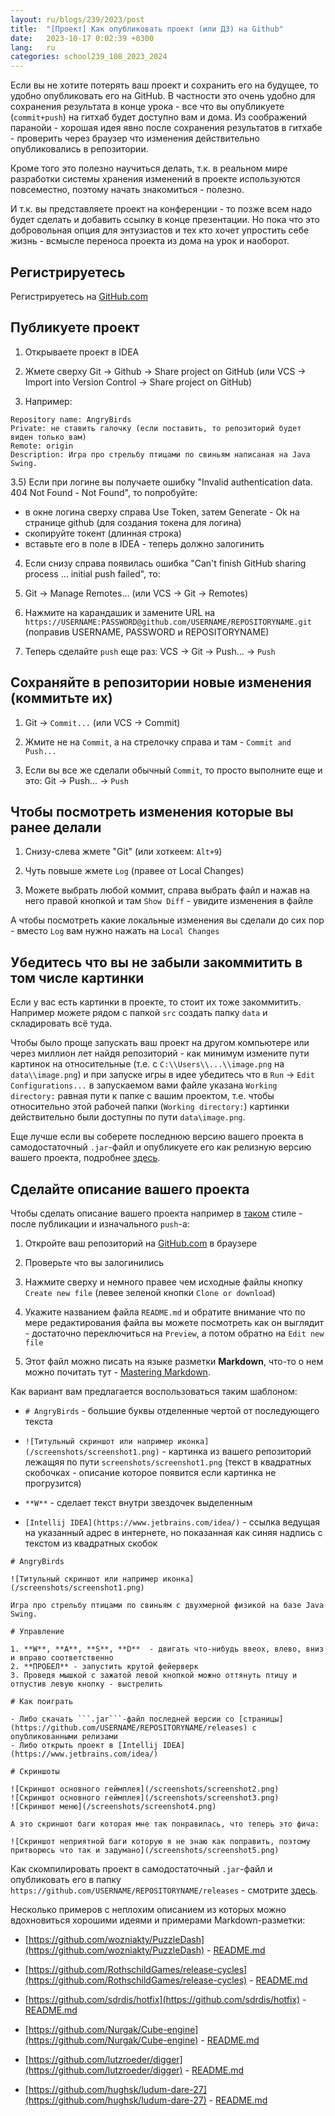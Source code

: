 ```yaml
---
layout: ru/blogs/239/2023/post
title:  "[Проект] Как опубликовать проект (или ДЗ) на Github"
date:   2023-10-17 0:02:39 +0300
lang:   ru
categories: school239_108_2023_2024
---
```


Если вы не хотите потерять ваш проект и сохранить его на будущее, то удобно опубликовать его на GitHub. В частности это очень удобно для сохранения результата в конце урока - все что вы опубликуете (```commit+push```) на гитхаб будет доступно вам и дома. Из соображений паранойи - хорошая идея явно после сохранения результатов в гитхабе - проверить через браузер что изменения действительно опубликовались в репозитории.

Кроме того это полезно научиться делать, т.к. в реальном мире разработки системы хранения изменений в проекте используются повсеместно, поэтому начать знакомиться - полезно.

И т.к. вы представляете проект на конференции - то позже всем надо будет сделать и добавить ссылку в конце презентации. Но пока что это добровольная опция для энтузиастов и тех кто хочет упростить себе жизнь - всмысле переноса проекта из дома на урок и наоборот.

Регистрируетесь
-----------------------

Регистрируетесь на [GitHub.com](https://github.com/)

Публикуете проект
-----------------------

1) Открываете проект в IDEA

2) Жмете сверху Git -> Github -> Share project on GitHub (или VCS -> Import into Version Control -> Share project on GitHub)

3) Например:

```
Repository name: AngryBirds
Private: не ставить галочку (если поставить, то репозиторий будет виден только вам)
Remote: origin
Description: Игра про стрельбу птицами по свиньям написаная на Java Swing.
```

3.5) Если при логине вы получаете ошибку "Invalid authentication data. 404 Not Found - Not Found", то попробуйте:

- в окне логина сверху справа Use Token, затем Generate - Ok на странице github (для создания токена для логина)
- скопируйте токент (длинная строка)
- вставьте его в поле в IDEA - теперь должно залогинить

4) Если снизу справа появилась ошибка "Can't finish GitHub sharing process ... initial push failed", то:

5) Git -> Manage Remotes... (или VCS -> Git -> Remotes)

6) Нажмите на карандашик и замените URL на ```https://USERNAME:PASSWORD@github.com/USERNAME/REPOSITORYNAME.git``` (поправив USERNAME, PASSWORD и REPOSITORYNAME)

7) Теперь сделайте ```push``` еще раз: VCS -> Git -> Push... -> ```Push```

Сохраняйте в репозитории новые изменения (коммитьте их)
-----------------------

1) Git -> ```Commit...``` (или VCS -> Commit)

2) Жмите не на ```Commit```, а на стрелочку справа и там - ```Commit and Push...```

3) Если вы все же сделали обычный ```Commit```, то просто выполните еще и это: Git -> Push... -> ```Push```

Чтобы посмотреть изменения которые вы ранее делали
-----------------------

1) Снизу-слева жмете "Git" (или хоткеем: ```Alt+9```)

2) Чуть повыше жмете ```Log``` (правее от Local Changes)

3) Можете выбрать любой коммит, справа выбрать файл и нажав на него правой кнопкой и там ```Show Diff``` - увидите изменения в файле

А чтобы посмотреть какие локальные изменения вы сделали до сих пор - вместо ```Log``` вам нужно нажать на ```Local Changes```

Убедитесь что вы не забыли закоммитить в том числе картинки
-----------------------

Если у вас есть картинки в проекте, то стоит их тоже закоммитить. Например можете рядом с папкой ```src``` создать папку ```data``` и складировать всё туда.

Чтобы было проще запускать ваш проект на другом компьютере или через миллион лет найдя репозиторий - как минимум измените пути картинок на относительные
(т.е. с ```C:\\Users\\...\\image.png``` на ```data\\image.png```) и при запуске игры в идее убедитесь что в ```Run``` -> ```Edit Configurations...``` в запускаемом вами файле указана
```Working directory:``` равная пути к папке с вашим проектом, т.е. чтобы относительно этой рабочей папки (```Working directory:```) картинки действительно были доступны по пути ```data\image.png```.

Еще лучше если вы соберете последнюю версию вашего проекта в самодостаточный ```.jar```-файл и опубликуете его как релизную версию вашего проекта, подробнее [здесь](/blogs/239/2018/school239_105_2018_2019/2019/04/15/jar-packaging.html).

Сделайте описание вашего проекта
-----------------------

Чтобы сделать описание вашего проекта например в [таком](https://github.com/wozniakty/PuzzleDash) стиле - после публикации и изначального ```push```-а:

1) Откройте ваш репозиторий на [GitHub.com](https://github.com/) в браузере

2) Проверьте что вы залогинились

3) Нажмите сверху и немного правее чем исходные файлы кнопку ```Create new file``` (левее зеленой кнопки ```Clone or download```)

4) Укажите названием файла ```README.md``` и обратите внимание что по мере редактирования файла вы можете посмотреть как он выглядит - достаточно переключиться на ```Preview```, а потом обратно на ```Edit new file```

5) Этот файл можно писать на языке разметки **Markdown**, что-то о нем можно почитать тут - [Mastering Markdown](https://guides.github.com/features/mastering-markdown/).

Как вариант вам предлагается воспользоваться таким шаблоном:

- ```# AngryBirds``` - большие буквы отделенные чертой от последующего текста

- ```![Титульный скриншот или например иконка](/screenshots/screenshot1.png)``` - картинка из вашего репозиторий лежащяя по пути ```screenshots/screenshot1.png``` (текст в квадратных скобочках - описание которое появится если картинка не прогрузится)

- ```**W**``` - сделает текст внутри звездочек выделенным

- ```[Intellij IDEA](https://www.jetbrains.com/idea/)``` - ссылка ведущая на указанный адрес в интернете, но показанная как синяя надпись с текстом из квадратных скобок

```
# AngryBirds

![Титульный скриншот или например иконка](/screenshots/screenshot1.png)

Игра про стрельбу птицами по свиньям с двухмерной физикой на базе Java Swing.

# Управление

1. **W**, **A**, **S**, **D**  - двигать что-нибудь ввеох, влево, вниз и вправо соответственно
2. **ПРОБЕЛ** - запустить крутой фейерверк
3. Проведя мышкой с зажатой левой кнопкой можно оттянуть птицу и отпустив левую кнопку - выстрелить

# Как поиграть

- Либо скачать ```.jar```-файл последней версии со [страницы](https://github.com/USERNAME/REPOSITORYNAME/releases) с опубликованными релизами
- Либо открыть проект в [Intellij IDEA](https://www.jetbrains.com/idea/)

# Скриншоты

![Скриншот основного геймплея](/screenshots/screenshot2.png)
![Скриншот основного геймплея](/screenshots/screenshot3.png)
![Скриншот меню](/screenshots/screenshot4.png)

А это скриншот баги которая мне так понравилась, что теперь это фича:

![Скриншот неприятной баги которую я не знаю как поправить, поэтому притворюсь что так и задумано](/screenshots/screenshot5.png)
```

Как скомпилировать проект в самодостаточный ```.jar```-файл и опубликовать его в папку ```https://github.com/USERNAME/REPOSITORYNAME/releases``` - смотрите [здесь](/blogs/239/2018/school239_105_2018_2019/2019/04/15/jar-packaging.html).

Несколько примеров с неплохим описанием из которых можно вдохновиться хорошими идеями и примерами Markdown-разметки:

- [https://github.com/wozniakty/PuzzleDash](https://github.com/wozniakty/PuzzleDash) - [README.md](https://raw.githubusercontent.com/wozniakty/PuzzleDash/master/README.md)

- [https://github.com/RothschildGames/release-cycles](https://github.com/RothschildGames/release-cycles) - [README.md](https://raw.githubusercontent.com/RothschildGames/release-cycles/master/README.md)

- [https://github.com/sdrdis/hotfix](https://github.com/sdrdis/hotfix) - [README.md](https://raw.githubusercontent.com/sdrdis/hotfix/master/README.md)

- [https://github.com/Nurgak/Cube-engine](https://github.com/Nurgak/Cube-engine) - [README.md](https://raw.githubusercontent.com/Nurgak/Cube-engine/master/README.md)

- [https://github.com/lutzroeder/digger](https://github.com/lutzroeder/digger) - [README.md](https://raw.githubusercontent.com/lutzroeder/digger/master/README.md)

- [https://github.com/hughsk/ludum-dare-27](https://github.com/hughsk/ludum-dare-27) - [README.md](https://raw.githubusercontent.com/hughsk/ludum-dare-27/master/README.md)
